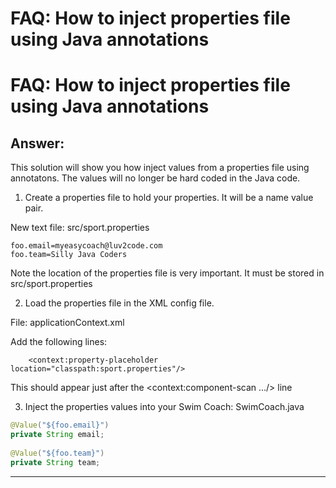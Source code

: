 # FAQ: How to inject properties file using Java annotations
# FAQ: How to inject properties file using Java annotations



## Answer:

This solution will show you how inject values from a properties file using annotatons. The values will no longer be hard coded in the Java code.

1. Create a properties file to hold your properties. It will be a name value pair.  

New text file:  src/sport.properties
```
foo.email=myeasycoach@luv2code.com
foo.team=Silly Java Coders
```
Note the location of the properties file is very important. It must be stored in src/sport.properties

2. Load the properties file in the XML config file.

File: applicationContext.xml

Add the following lines:
```
    <context:property-placeholder location="classpath:sport.properties"/>  
```
This should appear just after the <context:component-scan .../> line

3. Inject the properties values into your Swim Coach: SwimCoach.java
```java
@Value("${foo.email}")
private String email;
    
@Value("${foo.team}")
private String team;
```
---

